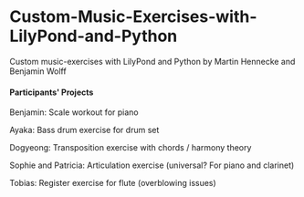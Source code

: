 # Custom-Music-Exercises-with-LilyPond-and-Python
Custom music-exercises with LilyPond and Python by Martin Hennecke and Benjamin Wolff


#### Participants' Projects 

Benjamin: Scale workout for piano

Ayaka: Bass drum exercise for drum set

Dogyeong: Transposition exercise with chords / harmony theory

Sophie and Patricia: Articulation exercise (universal? For piano and clarinet)

Tobias: Register exercise for flute (overblowing issues)
